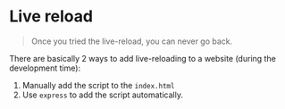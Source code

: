 # Live reload

> Once you tried the live-reload, you can never go back.

There are basically 2 ways to add live-reloading to a website (during the development time):

1. Manually add the script to the `index.html`
2. Use `express` to add the script automatically.
